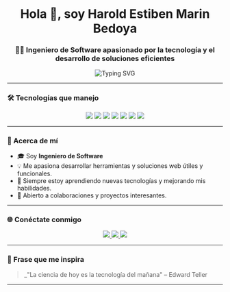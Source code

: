 <h1 align="center">Hola 👋, soy Harold Estiben Marin Bedoya</h1>
<h3 align="center">👨‍💻 Ingeniero de Software apasionado por la tecnología y el desarrollo de soluciones eficientes</h3>

<p align="center">
  <img src="https://readme-typing-svg.herokuapp.com?font=Fira+Code&size=24&pause=1000&color=38BDF8&center=true&vCenter=true&width=800&lines=Bienvenido+a+mi+GitHub;Ingeniero+de+Software;Apasionado+por+la+tecnología+y+la+innovación" alt="Typing SVG" />
</p>


---

### 🛠 Tecnologías que manejo

<p align="center">
  <img src="https://img.shields.io/badge/PHP-777BB4?style=for-the-badge&logo=php&logoColor=white" />
  <img src="https://img.shields.io/badge/Python-3776AB?style=for-the-badge&logo=python&logoColor=white" />
  <img src="https://img.shields.io/badge/HTML5-E34F26?style=for-the-badge&logo=html5&logoColor=white" />
  <img src="https://img.shields.io/badge/CSS3-1572B6?style=for-the-badge&logo=css3&logoColor=white" />
  <img src="https://img.shields.io/badge/JavaScript-F7DF1E?style=for-the-badge&logo=javascript&logoColor=black" />
  <img src="https://img.shields.io/badge/MySQL-4479A1?style=for-the-badge&logo=mysql&logoColor=white" />
  <img src="https://img.shields.io/badge/MongoDB-47A248?style=for-the-badge&logo=mongodb&logoColor=white" />
</p>

---

### 📂 Acerca de mí

- 🎓 Soy **Ingeniero de Software**
- 💡 Me apasiona desarrollar herramientas y soluciones web útiles y funcionales.
- 🧠 Siempre estoy aprendiendo nuevas tecnologías y mejorando mis habilidades.
- 🤝 Abierto a colaboraciones y proyectos interesantes.

---

### 🌐 Conéctate conmigo

<p align="center">
  <a href="https://www.linkedin.com/in/harold-estiben-marin-bedoya-434929139/" target="_blank">
    <img src="https://img.shields.io/badge/LinkedIn-0A66C2?style=for-the-badge&logo=linkedin&logoColor=white" />
  </a>
  <a href="mailto:haroldmarin2011@gmail.com">
    <img src="https://img.shields.io/badge/Email-D14836?style=for-the-badge&logo=gmail&logoColor=white" />
  </a>
  <a href="https://github.com/ingharoldmarin">
    <img src="https://img.shields.io/badge/GitHub-171515?style=for-the-badge&logo=github&logoColor=white" />
  </a>
</p>

---

### 🧠 Frase que me inspira

> _"La ciencia de hoy es la tecnología del mañana" – Edward Teller

---

